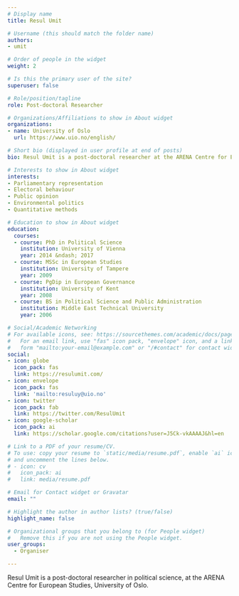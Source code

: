 ```yaml
---
# Display name
title: Resul Umit

# Username (this should match the folder name)
authors:
- umit

# Order of people in the widget
weight: 2

# Is this the primary user of the site?
superuser: false

# Role/position/tagline
role: Post-doctoral Researcher

# Organizations/Affiliations to show in About widget
organizations:
- name: University of Oslo
  url: https://www.uio.no/english/

# Short bio (displayed in user profile at end of posts)
bio: Resul Umit is a post-doctoral researcher at the ARENA Centre for European Studies, University of Oslo.

# Interests to show in About widget
interests:
- Parliamentary representation
- Electoral behaviour
- Public opinion
- Environmental politics
- Quantitative methods

# Education to show in About widget
education:
  courses:
  - course: PhD in Political Science
    institution: University of Vienna
    year: 2014 &ndash; 2017
  - course: MSSc in European Studies
    institution: University of Tampere
    year: 2009
  - course: PgDip in European Governance
    institution: University of Kent
    year: 2008
  - course: BS in Political Science and Public Administration
    institution: Middle East Technical University
    year: 2006

# Social/Academic Networking
# For available icons, see: https://sourcethemes.com/academic/docs/page-builder/#icons
#   For an email link, use "fas" icon pack, "envelope" icon, and a link in the
#   form "mailto:your-email@example.com" or "/#contact" for contact widget.
social:
- icon: globe
  icon_pack: fas
  link: https://resulumit.com/
- icon: envelope
  icon_pack: fas
  link: 'mailto:resuluy@uio.no'
- icon: twitter
  icon_pack: fab
  link: https://twitter.com/ResulUmit
- icon: google-scholar
  icon_pack: ai
  link: https://scholar.google.com/citations?user=J5Ck-vkAAAAJ&hl=en

# Link to a PDF of your resume/CV.
# To use: copy your resume to `static/media/resume.pdf`, enable `ai` icons in `params.toml`, 
# and uncomment the lines below.
# - icon: cv
#   icon_pack: ai
#   link: media/resume.pdf

# Email for Contact widget or Gravatar
email: ""

# Highlight the author in author lists? (true/false)
highlight_name: false

# Organizational groups that you belong to (for People widget)
#   Remove this if you are not using the People widget.
user_groups: 
  - Organiser

---
```


Resul Umit is a post-doctoral researcher in political science, at the ARENA Centre for European Studies, University of Oslo.
